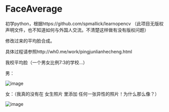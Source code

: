 # FaceAverage
初学python，根据https://github.com/spmallick/learnopencv （此项目无版权声明文件，也不知道如何与外国人交流。不清楚这样做有没有版权问题）

修改过来的平均脸合成。

具体过程请参照http://wh0.me/work/pingjunlianhecheng.html

我校平均脸（一个男女比例7:3的学校...）

男：

![image](http://7xrgwc.com1.z0.glb.clouddn.com/pingjunlan%E5%85%A8%E6%A0%A1%E7%94%B7.png)

女：（我真的没有在 女生照片 里添加 任何一张异性的照片！为什么那么像？）

![image](http://7xrgwc.com1.z0.glb.clouddn.com/pingjunlan%E5%85%A8%E6%A0%A1%E5%A5%B3.png)

